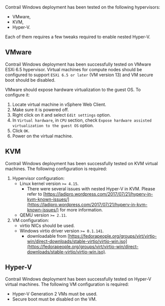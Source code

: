 Contrail Windows deployment has been tested on the following hypervisors:

- VMware,
- KVM,
- Hyper-V.

Each of them requires a few tweaks required to enable nested Hyper-V.

## VMware

Contrail Windows deployment has been successfully tested on VMware ESXi 6.5 hypervisor.
Virtual machines for compute nodes should be configured to support `ESXi 6.5 or later` (VM version 13) and VM secure boot should be disabled.

VMware should expose hardware virtualization to the guest OS.
To configure it:

1. Locate virtual machine in vSphere Web Client.
1. Make sure it is powered off.
1. Right click on it and select `Edit settings` option.
1. In `Virtual hardware`, in `CPU` section, check `Expose hardware assisted virtualization to the guest OS` option.
1. Click `OK`.
1. Power on the virtual machine.

## KVM

Contrail Windows deployment has been successfully tested on KVM virtual machines.
The following configuration is required:

1. Hypervisor configuration:
    - Linux kernel version `>= 4.15`.
        - There were several issues with nested Hyper-V in KVM.
          Please refer to [https://ladipro.wordpress.com/2017/07/21/hyperv-in-kvm-known-issues/](https://ladipro.wordpress.com/2017/07/21/hyperv-in-kvm-known-issues/) for more information.
    - QEMU version `>= 2.11`.
2. VM configuration:
    - virtio NICs should be used.
    - Windows virtio driver version `>= 0.1.141`.
        - downloadable from [https://fedorapeople.org/groups/virt/virtio-win/direct-downloads/stable-virtio/virtio-win.iso](https://fedorapeople.org/groups/virt/virtio-win/direct-downloads/stable-virtio/virtio-win.iso).

## Hyper-V

Contrail Windows deployment has been successfully tested on Hyper-V virtual machines.
The following VM configuration is required:

- Hyper-V Generation 2 VMs must be used.
- Secure boot must be disabled on the VM.
